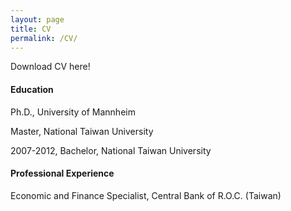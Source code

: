 ```yaml
---
layout: page
title: CV
permalink: /CV/
---
```


Download CV here!

#### Education

Ph.D., University of Mannheim

Master, National Taiwan University

2007-2012, Bachelor, National Taiwan University

#### Professional Experience

Economic and Finance Specialist, Central Bank of R.O.C. (Taiwan)
